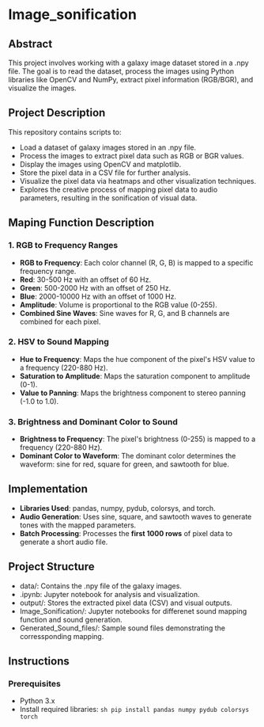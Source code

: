 # Image_sonification
## Abstract
This project involves working with a galaxy image dataset stored in a .npy file. The goal is to read the dataset, process the images using Python libraries like OpenCV and NumPy, extract pixel information (RGB/BGR), and visualize the images.
## Project Description
This repository contains scripts to:
- Load a dataset of galaxy images stored in an .npy file.
- Process the images to extract pixel data such as RGB or BGR values.
- Display the images using OpenCV and matplotlib.
- Store the pixel data in a CSV file for further analysis.
- Visualize the pixel data via heatmaps and other visualization techniques.
- Explores the creative process of mapping pixel data to audio parameters, resulting in the sonification of visual data.
## Maping Function Description
### 1. RGB to Frequency Ranges 
- **RGB to Frequency**: Each color channel (R, G, B) is mapped to a specific frequency range. 
- **Red**: 30-500 Hz with an offset of 60 Hz. 
- **Green**: 500-2000 Hz with an offset of 250 Hz. 
- **Blue**: 2000-10000 Hz with an offset of 1000 Hz. 
- **Amplitude**: Volume is proportional to the RGB value (0-255). 
- **Combined Sine Waves**: Sine waves for R, G, and B channels are combined for each pixel.
### 2. HSV to Sound Mapping 
- **Hue to Frequency**: Maps the hue component of the pixel's HSV value to a frequency (220-880 Hz). 
- **Saturation to Amplitude**: Maps the saturation component to amplitude (0-1). 
- **Value to Panning**: Maps the brightness component to stereo panning (-1.0 to 1.0).
### 3. Brightness and Dominant Color to Sound 
- **Brightness to Frequency**: The pixel's brightness (0-255) is mapped to a frequency (220-880 Hz). 
- **Dominant Color to Waveform**: The dominant color determines the waveform: sine for red, square for green, and sawtooth for blue.
## Implementation 
- **Libraries Used**: pandas, numpy, pydub, colorsys, and torch.
- **Audio Generation**: Uses sine, square, and sawtooth waves to generate tones with the mapped parameters. 
- **Batch Processing**: Processes the **first 1000 rows** of pixel data to generate a short audio file. 
## Project Structure
- data/: Contains the .npy file of the galaxy images.
- .ipynb: Jupyter notebook for analysis and visualization.
- output/: Stores the extracted pixel data (CSV) and visual outputs.
- Image_Sonification/: Jupyter notebooks for differenet sound mapping function and sound generation.
- Generated_Sound_files/: Sample sound files demonstrating the corressponding mapping.
## Instructions 
### Prerequisites 
- Python 3.x
- Install required libraries: ```sh
                              pip install pandas numpy pydub colorsys torch
                              ```
